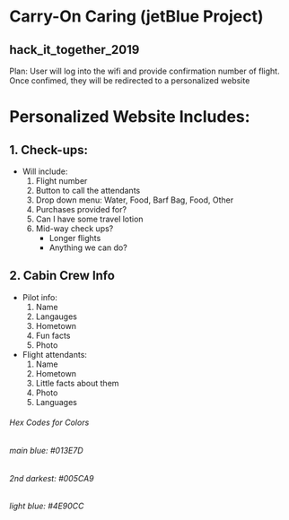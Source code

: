 # Carry-On Caring (jetBlue Project)
## hack_it_together_2019

Plan: 
User will log into the wifi and provide confirmation number of flight. Once confimed, they will be redirected to a personalized website

# Personalized Website Includes:
## 1. Check-ups:
* Will include:
  1. Flight number
  2. Button to call the attendants
  3. Drop down menu: Water, Food, Barf Bag, Food, Other
  4. Purchases provided for?
  5. Can I have some travel lotion
  6. Mid-way check ups?
      * Longer flights
      * Anything we can do?
      
## 2. Cabin Crew Info
  * Pilot info:
      1. Name
      2. Langauges
      3. Hometown
      4. Fun facts
      5. Photo
  * Flight attendants:
      1. Name
      2. Hometown
      3. Little facts about them
      4. Photo
      5. Languages

###### Hex Codes for Colors
###### main blue: #013E7D
###### 2nd darkest: #005CA9
###### light blue: #4E90CC
